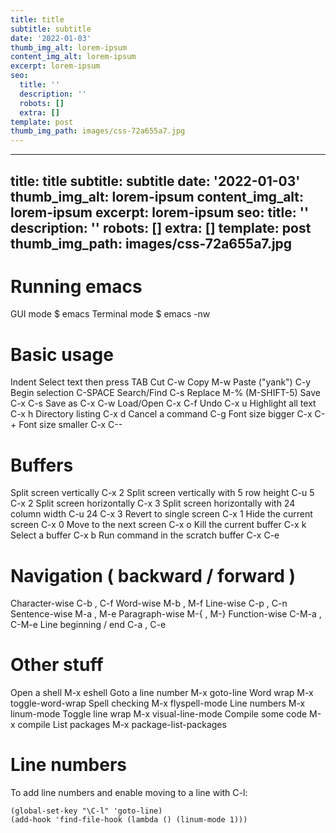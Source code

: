 ```yaml
---
title: title
subtitle: subtitle
date: '2022-01-03'
thumb_img_alt: lorem-ipsum
content_img_alt: lorem-ipsum
excerpt: lorem-ipsum
seo:
  title: ''
  description: ''
  robots: []
  extra: []
template: post
thumb_img_path: images/css-72a655a7.jpg
---
```

---
title: title
subtitle: subtitle
date: '2022-01-03'
thumb_img_alt: lorem-ipsum
content_img_alt: lorem-ipsum
excerpt: lorem-ipsum
seo:
  title: ''
  description: ''
  robots: []
  extra: []
template: post
thumb_img_path: images/css-72a655a7.jpg
---
# Running emacs

GUI mode $ emacs
Terminal mode $ emacs -nw

# Basic usage

Indent Select text then press TAB
Cut C-w
Copy M-w
Paste ("yank") C-y
Begin selection C-SPACE
Search/Find C-s
Replace M-% (M-SHIFT-5)
Save C-x C-s
Save as C-x C-w
Load/Open C-x C-f
Undo C-x u
Highlight all text C-x h
Directory listing C-x d
Cancel a command C-g
Font size bigger C-x C-+
Font size smaller C-x C--

# Buffers

Split screen vertically C-x 2
Split screen vertically with 5 row height C-u 5 C-x 2
Split screen horizontally C-x 3
Split screen horizontally with 24 column width C-u 24 C-x 3
Revert to single screen C-x 1
Hide the current screen C-x 0
Move to the next screen C-x o
Kill the current buffer C-x k
Select a buffer C-x b
Run command in the scratch buffer C-x C-e

# Navigation ( backward / forward )

Character-wise C-b , C-f
Word-wise M-b , M-f
Line-wise C-p , C-n
Sentence-wise M-a , M-e
Paragraph-wise M-{ , M-}
Function-wise C-M-a , C-M-e
Line beginning / end C-a , C-e

# Other stuff

Open a shell M-x eshell
Goto a line number M-x goto-line
Word wrap M-x toggle-word-wrap
Spell checking M-x flyspell-mode
Line numbers M-x linum-mode
Toggle line wrap M-x visual-line-mode
Compile some code M-x compile
List packages M-x package-list-packages

# Line numbers

To add line numbers and enable moving to a line with C-l:

    (global-set-key "\C-l" 'goto-line)
    (add-hook 'find-file-hook (lambda () (linum-mode 1)))
